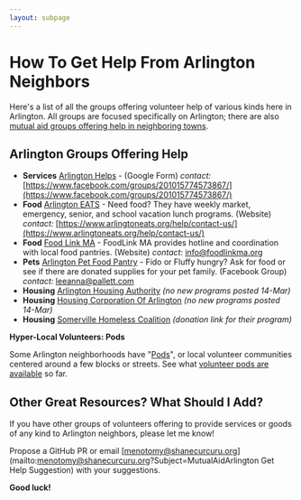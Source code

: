 ```yaml
---
layout: subpage
---
```


# How To Get Help From Arlington Neighbors

Here's a list of all the groups offering volunteer help of various kinds here in Arlington.  All groups are focused specifically on Arlington; there are also [mutual aid groups offering help in neighboring towns](/local).

## Arlington Groups Offering Help
- **Services** [Arlington Helps](https://docs.google.com/forms/d/e/1FAIpQLSfmpJqTK6_63qXzLjmEdd-5zfD1ebMXUSxt4kWJsCyQPKNriw/viewform?fbclid=IwAR1_csE9LjTpJnubYJIaHiSl4wY_u8FrBKIwhb_vG5wWMtIHZQ-MkcOSPfM) -  (Google Form) *contact:* [https://www.facebook.com/groups/201015774573867/](https://www.facebook.com/groups/201015774573867/)
- **Food** [Arlington EATS](https://www.arlingtoneats.org/) - Need food? They have weekly market, emergency, senior, and school vacation lunch programs. (Website) *contact:* [https://www.arlingtoneats.org/help/contact-us/](https://www.arlingtoneats.org/help/contact-us/)
- **Food** [Food Link MA](https://www.foodlinkma.org/) - FoodLink MA provides hotline and coordination with local food pantries. (Website) *contact:* [info@foodlinkma.org](info@foodlinkma.org)
- **Pets** [Arlington Pet Food Pantry](https://www.facebook.com/Arlington-Pet-Food-Pantry-102579731353594/) - Fido or Fluffy hungry? Ask for food or see if there are donated supplies for your pet family. (Facebook Group) *contact:* [leeanna@pallett.com](mailto:leeanna@pallett.com)
- **Housing** [Arlington Housing Authority](https://www.arlingtonhousing.org/) _(no new programs posted 14-Mar)_
- **Housing** [Housing Corporation Of Arlington](https://www.housingcorparlington.org/) _(no new programs posted 14-Mar)_
- **Housing** [Somerville Homeless Coalition](https://donatenow.networkforgood.org/shc) _(donation link for their program)_

**Hyper-Local Volunteers: Pods**

Some Arlington neighborhoods have "[Pods](/pods)", or local volunteer communities centered around a few blocks or streets.  See what [volunteer pods are available](/pods) so far.

## Other Great Resources? What Should I Add?

If you have other groups of volunteers offering to provide services or goods of any kind to Arlington neighbors, please let me know!

Propose a GitHub PR or email [menotomy@shanecurcuru.org](mailto:menotomy@shanecurcuru.org?Subject=MutualAidArlington Get Help Suggestion) with your suggestions.

**Good luck!**